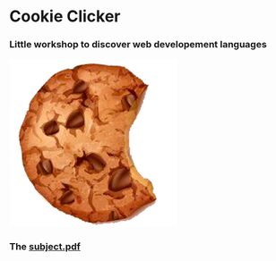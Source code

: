 # Cookie Clicker

### Little workshop to discover web developement languages



![](cookie2.png)



### The [subject.pdf](/Cookie%20Clicker.pdf)